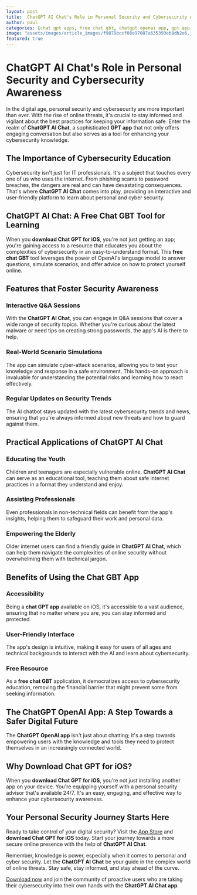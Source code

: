 ```yaml
---
layout: post
title:  ChatGPT AI Chat's Role in Personal Security and Cybersecurity Awareness
author: paul
categories: [chat gpt apps, free chat gbt, chatgpt openai app, gpt app, chat gbt app, download chat gpt for ios, app gpt]
image: "assets/images/article_images/f9879bccf08e97087a635393eb8db2e6.jpg"
featured: true
---
```


# ChatGPT AI Chat's Role in Personal Security and Cybersecurity Awareness

In the digital age, personal security and cybersecurity are more important than ever. With the rise of online threats, it's crucial to stay informed and vigilant about the best practices for keeping your information safe. Enter the realm of **ChatGPT AI Chat**, a sophisticated **GPT app** that not only offers engaging conversation but also serves as a tool for enhancing your cybersecurity knowledge. 

## The Importance of Cybersecurity Education

Cybersecurity isn't just for IT professionals. It's a subject that touches every one of us who uses the internet. From phishing scams to password breaches, the dangers are real and can have devastating consequences. That's where **ChatGPT AI Chat** comes into play, providing an interactive and user-friendly platform to learn about personal and cyber security.

## ChatGPT AI Chat: A Free Chat GBT Tool for Learning

When you **download Chat GPT for iOS**, you're not just getting an app; you're gaining access to a resource that educates you about the complexities of cybersecurity in an easy-to-understand format. This **free chat GBT** tool leverages the power of OpenAI's language model to answer questions, simulate scenarios, and offer advice on how to protect yourself online.

## Features that Foster Security Awareness

### Interactive Q&A Sessions

With the **ChatGPT AI Chat**, you can engage in Q&A sessions that cover a wide range of security topics. Whether you're curious about the latest malware or need tips on creating strong passwords, the app's AI is there to help.

### Real-World Scenario Simulations

The app can simulate cyber-attack scenarios, allowing you to test your knowledge and response in a safe environment. This hands-on approach is invaluable for understanding the potential risks and learning how to react effectively.

### Regular Updates on Security Trends

The AI chatbot stays updated with the latest cybersecurity trends and news, ensuring that you're always informed about new threats and how to guard against them.

## Practical Applications of ChatGPT AI Chat

### Educating the Youth

Children and teenagers are especially vulnerable online. **ChatGPT AI Chat** can serve as an educational tool, teaching them about safe internet practices in a format they understand and enjoy.

### Assisting Professionals

Even professionals in non-technical fields can benefit from the app's insights, helping them to safeguard their work and personal data.

### Empowering the Elderly

Older internet users can find a friendly guide in **ChatGPT AI Chat**, which can help them navigate the complexities of online security without overwhelming them with technical jargon.

## Benefits of Using the Chat GBT App

### Accessibility

Being a **chat GPT app** available on iOS, it's accessible to a vast audience, ensuring that no matter where you are, you can stay informed and protected.

### User-Friendly Interface

The app's design is intuitive, making it easy for users of all ages and technical backgrounds to interact with the AI and learn about cybersecurity.

### Free Resource

As a **free chat GBT** application, it democratizes access to cybersecurity education, removing the financial barrier that might prevent some from seeking information.

## The ChatGPT OpenAI App: A Step Towards a Safer Digital Future

The **ChatGPT OpenAI app** isn't just about chatting; it's a step towards empowering users with the knowledge and tools they need to protect themselves in an increasingly connected world.

## Why Download Chat GPT for iOS?

When you **download Chat GPT for iOS**, you're not just installing another app on your device. You're equipping yourself with a personal security advisor that's available 24/7. It's an easy, engaging, and effective way to enhance your cybersecurity awareness.

## Your Personal Security Journey Starts Here

Ready to take control of your digital security? Visit the [App Store](https://apps.apple.com/us/app/ai-ask-chat-with-ai-bots/id6472484891) and **download Chat GPT for iOS** today. Start your journey towards a more secure online presence with the help of **ChatGPT AI Chat**. 

Remember, knowledge is power, especially when it comes to personal and cyber security. Let the **ChatGPT AI Chat** be your guide in the complex world of online threats. Stay safe, stay informed, and stay ahead of the curve. 

[Download now](https://apps.apple.com/us/app/ai-ask-chat-with-ai-bots/id6472484891) and join the community of proactive users who are taking their cybersecurity into their own hands with the **ChatGPT AI Chat app**.